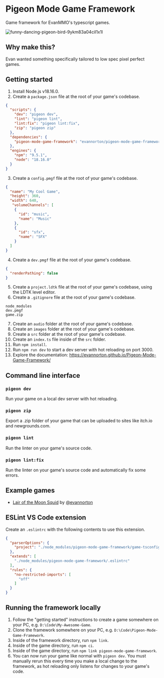 # Pigeon Mode Game Framework
Game framework for EvanMMO's typescript games.

![funny-dancing-pigeon-bird-9ykm83a04cil1x1l](https://github.com/evannorton/pigeon-mode-game-framework/assets/35230033/3af48e87-34b8-4d1c-8af4-a7d5dbc1ce35)

## Why make this?
Evan wanted something specifically tailored to low spec pixel perfect games.

## Getting started
1. Install Node.js v18.16.0.
2. Create a `package.json` file at the root of your game's codebase.
```json
{
  "scripts": {
    "dev": "pigeon dev",
    "lint": "pigeon lint",
    "lint:fix": "pigeon lint:fix",
    "zip": "pigeon zip"
  },
  "dependencies": {
    "pigeon-mode-game-framework": "evannorton/pigeon-mode-game-framework"
  },
  "engines": {
    "npm": "9.5.1",
    "node": "18.16.0"
  }
}
```
3. Create a `config.pmgf` file at the root of your game's codebase.
```json
{
  "name": "My Cool Game",
  "height": 360,
  "width": 640,
   "volumeChannels": [
    {
      "id": "music",
      "name": "Music"
    },
    {
      "id": "sfx",
      "name": "SFX"
    }
  ]
}
```
4. Create a `dev.pmgf` file at the root of your game's codebase.
```json
{
  "renderPathing": false
}
```
5. Create a `project.ldtk` file at the root of your game's codebase, using the LDTK level editor.
6. Create a `.gitignore` file at the root of your game's codebase.
```
node_modules
dev.pmgf
game.zip
```
7. Create an `audio` folder at the root of your game's codebase.
8. Create an `images` folder at the root of your game's codebase.
9. Create a `src` folder at the root of your game's codebase.
10. Create an `index.ts` file inside of the `src` folder.
11. Run `npm install`.
12. Run `npm run dev` to start a dev server with hot reloading on port 3000.
13. Explore the documentation: https://evannorton.github.io/Pigeon-Mode-Game-Framework/

## Command line interface
### `pigeon dev`
Run your game on a local dev server with hot reloading.
### `pigeon zip`
Export a .zip folder of your game that can be uploaded to sites like itch.io and newgrounds.com.
### `pigeon lint`
Run the linter on your game's source code.
### `pigeon lint:fix`
Run the linter on your game's source code and automatically fix some errors.

## Example games
- [Lair of the Moon Squid](https://github.com/evannorton/Lair-of-the-Moon-Squid) by [@evannorton](https://github.com/evannorton)

## ESLint VS Code extension
Create an `.eslintrc` with the following contents to use this extension. 
```json
{
  "parserOptions": {
    "project": "./node_modules/pigeon-mode-game-framework/game-tsconfig.json"
  },
  "extends": [
    "./node_modules/pigeon-mode-game-framework/.eslintrc"
  ],
  "rules": {
    "no-restricted-imports": [
      "off"
    ]
  }
}
```

## Running the framework locally
1. Follow the "getting started" instructions to create a game somewhere on your PC, e.g. `D:\Code\My-Awesome-Game`.
2. Clone the framework somewhere on your PC, e.g. `D:\Code\Pigeon-Mode-Game-Framework`.
3. Inside of the framework directory, run `npm link`.
4. Inside of the game directory, run `npm ci`.
5. Inside of the game directory, run `npm link pigeon-mode-game-framework`.
6. You can now run your game like normal with `pigeon dev`. You must manually rerun this every time you make a local change to the framework, as hot reloading only listens for changes to your game's code.

